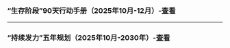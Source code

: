 ### **“生存阶段”90天行动手册**（2025年10月-12月）-[查看](/Text/work/plan/2025.10-12.md)

---

### **“持续发力”五年规划**（2025年10月-2030年）-[查看](/Text/work/plan/2025.10-2030.md)